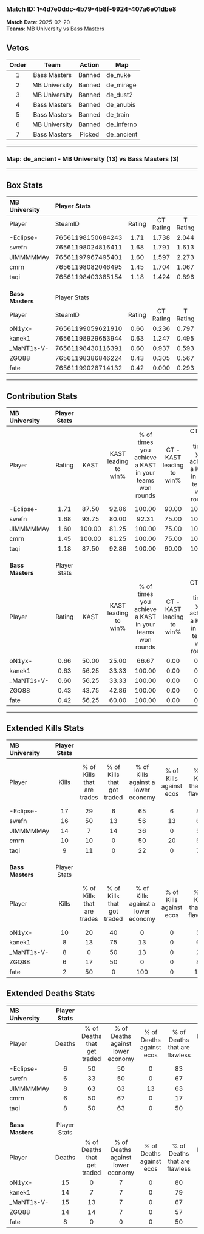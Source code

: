 ### Match ID: 1-4d7e0ddc-4b79-4b8f-9924-407a6e01dbe8  
**Match Date**: 2025-02-20  
**Teams**: MB University vs Bass Masters  

## Vetos  

| Order | Team | Action | Map |
| :---: | :--: | :----: | --- |
| 1 | Bass Masters | Banned | de_nuke |
| 2 | MB University | Banned | de_mirage |
| 3 | MB University | Banned | de_dust2 |
| 4 | Bass Masters | Banned | de_anubis |
| 5 | Bass Masters | Banned | de_train |
| 6 | MB University | Banned | de_inferno |
| 7 | Bass Masters | Picked | de_ancient |

---  

### **Map**: de_ancient - MB University (13) vs Bass Masters (3)  
---  

## Box Stats  

| **MB University** | Player Stats      |        |           |          |        |      |       |         |        |      |     |
| :- | :- | :-: | :-: | :-: | :-: | :-: | :-: | :-: | :-: | :-: | :-: |
| Player            | SteamID           | Rating | CT Rating | T Rating |  KAST  | ADR  | Kills | Assists | Deaths | K/D  | HS% |
| -Eclipse-         | 76561198150684243 |  1.71  |   1.738   |  2.044   | 87.50  | 88.1 |  17   |    2    |   6    | 2.83 | 52  |
| swefn             | 76561198024816411 |  1.68  |   1.791   |  1.613   | 93.75  | 78.4 |  16   |    3    |   6    | 2.67 | 43  |
| JIMMMMMAy         | 76561197967495401 |  1.60  |   1.597   |  2.273   | 100.00 | 91.7 |  14   |    4    |   8    | 1.75 | 71  |
| cmrn              | 76561198082046495 |  1.45  |   1.704   |  1.067   | 100.00 | 82.4 |  10   |    8    |   6    | 1.67 | 50  |
| taqi              | 76561198403385154 |  1.18  |   1.424   |  0.896   | 87.50  | 72.6 |   9   |    4    |   8    | 1.13 | 77  |
|                   |                   |        |           |          |        |      |       |         |        |      |     |
|                   |                   |        |           |          |        |      |       |         |        |      |     |
|                   |                   |        |           |          |        |      |       |         |        |      |     |
| **Bass Masters**  | Player Stats      |        |           |          |        |      |       |         |        |      |     |
| Player            | SteamID           | Rating | CT Rating | T Rating |  KAST  | ADR  | Kills | Assists | Deaths | K/D  | HS% |
| oN1yx-            | 76561199059621910 |  0.66  |   0.236   |  0.797   | 50.00  | 57.4 |  10   |    1    |   15   | 0.67 | 60  |
| kanek1            | 76561198929653944 |  0.63  |   1.247   |  0.495   | 56.25  | 57.7 |   8   |    1    |   14   | 0.57 | 50  |
| _MaNT1s-V-        | 76561198430116391 |  0.60  |   0.937   |  0.593   | 56.25  | 59.1 |   8   |    1    |   15   | 0.53 | 75  |
| ZGQ88             | 76561198386846224 |  0.43  |   0.305   |  0.567   | 43.75  | 57.3 |   6   |    2    |   14   | 0.43 | 66  |
| fate              | 76561199028714132 |  0.42  |   0.000   |  0.293   | 56.25  | 26.6 |   2   |    3    |   8    | 0.25 | 50  |
---  

## Contribution Stats  

| **MB University** | Player Stats |        |                      |                                                        |                           |                                                             |                          |                                                            |
| :- | :-: | :-: | :-: | :-: | :-: | :-: | :-: | :-: |
| Player            |    Rating    |  KAST  | KAST leading to win% | % of times you achieve a KAST in your teams won rounds | CT - KAST leading to win% | CT - % of times you achieve a KAST in your teams won rounds | T - KAST leading to win% | T - % of times you achieve a KAST in your teams won rounds |
| -Eclipse-         |     1.71     | 87.50  |        92.86         |                         100.00                         |           90.00           |                           100.00                            |          100.00          |                           100.00                           |
| swefn             |     1.68     | 93.75  |        80.00         |                         92.31                          |           75.00           |                           100.00                            |          100.00          |                           75.00                            |
| JIMMMMMAy         |     1.60     | 100.00 |        81.25         |                         100.00                         |           75.00           |                           100.00                            |          100.00          |                           100.00                           |
| cmrn              |     1.45     | 100.00 |        81.25         |                         100.00                         |           75.00           |                           100.00                            |          100.00          |                           100.00                           |
| taqi              |     1.18     | 87.50  |        92.86         |                         100.00                         |           90.00           |                           100.00                            |          100.00          |                           100.00                           |
|                   |              |        |                      |                                                        |                           |                                                             |                          |                                                            |
|                   |              |        |                      |                                                        |                           |                                                             |                          |                                                            |
|                   |              |        |                      |                                                        |                           |                                                             |                          |                                                            |
| **Bass Masters**  | Player Stats |        |                      |                                                        |                           |                                                             |                          |                                                            |
| Player            |    Rating    |  KAST  | KAST leading to win% | % of times you achieve a KAST in your teams won rounds | CT - KAST leading to win% | CT - % of times you achieve a KAST in your teams won rounds | T - KAST leading to win% | T - % of times you achieve a KAST in your teams won rounds |
| oN1yx-            |     0.66     | 50.00  |        25.00         |                         66.67                          |           0.00            |                            0.00                             |          28.57           |                           66.67                            |
| kanek1            |     0.63     | 56.25  |        33.33         |                         100.00                         |           0.00            |                            0.00                             |          60.00           |                           100.00                           |
| _MaNT1s-V-        |     0.60     | 56.25  |        33.33         |                         100.00                         |           0.00            |                            0.00                             |          42.86           |                           100.00                           |
| ZGQ88             |     0.43     | 43.75  |        42.86         |                         100.00                         |           0.00            |                            0.00                             |          60.00           |                           100.00                           |
| fate              |     0.42     | 56.25  |        60.00         |                         100.00                         |           0.00            |                            0.00                             |          60.00           |                           100.00                           |
---  

## Extended Kills Stats  

| **MB University** | Player Stats |                            |                            |                                    |                         |                              |                                 |                                       |                    |           |
| :- | :-: | :-: | :-: | :-: | :-: | :-: | :-: | :-: | :-: | :-: |
| Player            |    Kills     | % of Kills that are trades | % of Kills that got traded | % of Kills against a lower economy | % of Kills against ecos | % of Kills that are flawless | % of Kills that are close duels | % of Kills that are assisted by flash | Pistol Round Kills | AWP Kills |
| -Eclipse-         |      17      |             29             |             6              |                 65                 |            6            |              88              |                0                |                   6                   |         2          |     4     |
| swefn             |      16      |             50             |             13             |                 56                 |           13            |              63              |                0                |                   6                   |         0          |     1     |
| JIMMMMMAy         |      14      |             7              |             14             |                 36                 |            0            |              50              |                7                |                   7                   |         0          |     1     |
| cmrn              |      10      |             10             |             0              |                 50                 |           20            |              50              |               10                |                  10                   |         0          |     0     |
| taqi              |      9       |             11             |             0              |                 22                 |            0            |              78              |                0                |                   0                   |         0          |     3     |
|                   |              |                            |                            |                                    |                         |                              |                                 |                                       |                    |           |
|                   |              |                            |                            |                                    |                         |                              |                                 |                                       |                    |           |
|                   |              |                            |                            |                                    |                         |                              |                                 |                                       |                    |           |
| **Bass Masters**  | Player Stats |                            |                            |                                    |                         |                              |                                 |                                       |                    |           |
| Player            |    Kills     | % of Kills that are trades | % of Kills that got traded | % of Kills against a lower economy | % of Kills against ecos | % of Kills that are flawless | % of Kills that are close duels | % of Kills that are assisted by flash | Pistol Round Kills | AWP Kills |
| oN1yx-            |      10      |             20             |             40             |                 0                  |            0            |              50              |               20                |                   0                   |         0          |     0     |
| kanek1            |      8       |             13             |             75             |                 13                 |            0            |              63              |                0                |                  13                   |         0          |     1     |
| _MaNT1s-V-        |      8       |             0              |             50             |                 13                 |            0            |              25              |                0                |                  13                   |         0          |     0     |
| ZGQ88             |      6       |             17             |             50             |                 0                  |            0            |              83              |                0                |                   0                   |         0          |     1     |
| fate              |      2       |             50             |             0              |                100                 |            0            |             100              |                0                |                   0                   |         0          |     0     |
## Extended Deaths Stats  

| **MB University** | Player Stats |                             |                                   |                          |                               |                            |                           |               |
| :- | :-: | :-: | :-: | :-: | :-: | :-: | :-: | :-: |
| Player            |    Deaths    | % of Deaths that get traded | % of Deaths against lower economy | % of Deaths against ecos | % of Deaths that are flawless | % of Deaths that are close | % of Deaths while blinded | Deaths to AWP |
| -Eclipse-         |      6       |             50              |                50                 |            0             |              83               |             0              |             0             |       0       |
| swefn             |      6       |             33              |                50                 |            0             |              67               |             0              |             0             |       0       |
| JIMMMMMAy         |      8       |             63              |                63                 |            13            |              63               |             13             |            25             |       0       |
| cmrn              |      6       |             50              |                67                 |            0             |              17               |             0              |             0             |       0       |
| taqi              |      8       |             50              |                63                 |            0             |              50               |             13             |             0             |       0       |
|                   |              |                             |                                   |                          |                               |                            |                           |               |
|                   |              |                             |                                   |                          |                               |                            |                           |               |
|                   |              |                             |                                   |                          |                               |                            |                           |               |
| **Bass Masters**  | Player Stats |                             |                                   |                          |                               |                            |                           |               |
| Player            |    Deaths    | % of Deaths that get traded | % of Deaths against lower economy | % of Deaths against ecos | % of Deaths that are flawless | % of Deaths that are close | % of Deaths while blinded | Deaths to AWP |
| oN1yx-            |      15      |              0              |                 7                 |            0             |              80               |             7              |             7             |       0       |
| kanek1            |      14      |              7              |                 7                 |            0             |              79               |             0              |             0             |       1       |
| _MaNT1s-V-        |      15      |             13              |                 7                 |            0             |              67               |             0              |             0             |       0       |
| ZGQ88             |      14      |             14              |                 7                 |            0             |              57               |             7              |             0             |       1       |
| fate              |      8       |              0              |                 0                 |            0             |              50               |             0              |            38             |       0       |
